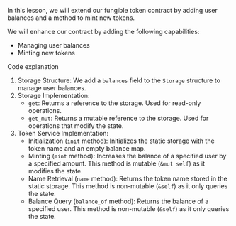 In this lesson, we will extend our fungible token contract by adding user balances and a method to mint new tokens.

We will enhance our contract by adding the following capabilities:

- Managing user balances
- Minting new tokens

Сode explanation

1. Storage Structure: We add a `balances` field to the `Storage` structure to manage user balances.
2. Storage Implementation:
    - `get`: Returns a reference to the storage. Used for read-only operations.
    - `get_mut`: Returns a mutable reference to the storage. Used for operations that modify the state.
3. Token Service Implementation:
    - Initialization (`init` method): Initializes the static storage with the token name and an empty balance map.
    - Minting (`mint` method): Increases the balance of a specified user by a specified amount. This method is mutable (`&mut self`) as it modifies the state.
    - Name Retrieval (`name` method): Returns the token name stored in the static storage. This method is non-mutable (`&self`) as it only queries the state.
    - Balance Query (`balance_of` method): Returns the balance of a specified user. This method is non-mutable (`&self`) as it only queries the state.
